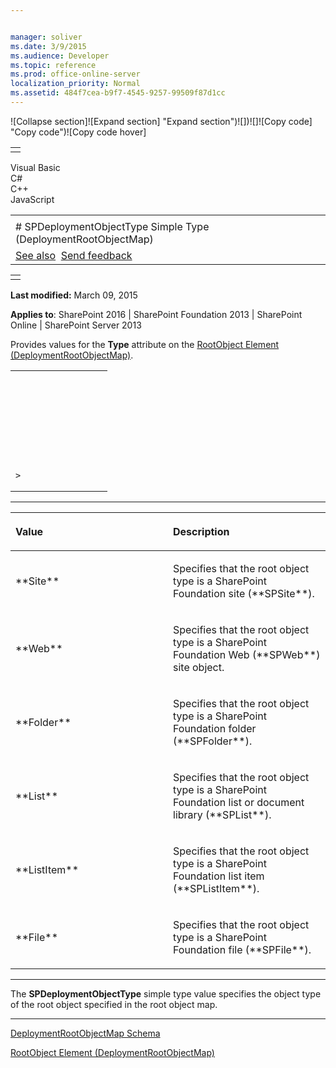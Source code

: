 ```yaml
---


manager: soliver
ms.date: 3/9/2015
ms.audience: Developer
ms.topic: reference
ms.prod: office-online-server
localization_priority: Normal
ms.assetid: 484f7cea-b9f7-4545-9257-99509f87d1cc
---
```


![Collapse
section]![Expand
section] "Expand section")![]()![])![]![]()![Copy
code] "Copy code")![Copy code
hover]
<table>
<tbody>
<tr class="odd">
<td align="left"></td>
</tr>
</tbody>
</table>

Visual Basic  
C\#  
C++  
JavaScript  

<table>
<tbody>
<tr class="odd">
<td align="left"><span id="runningHeaderText"></span></td>
</tr>
<tr class="even">
<td align="left"># SPDeploymentObjectType Simple Type (DeploymentRootObjectMap)</td>
</tr>
<tr class="odd">
<td align="left"><a href="#seeAlsoToggle">See also</a>  <span id="headfeedbackarea" class="feedbackhead"><a href="javascript:SubmitFeedback(&#39;docthis@Microsoft.com&#39;,&#39;&#39;,&#39;&#39;,&#39;&#39;,&#39;1.0.18082.1225&#39;,&#39;%0\dThank%20you%20for%20your%20feedback.%20The%20developer%20writing%20teams%20use%20your%20feedback%20to%20improve%20documentation.%20While%20we%20are%20reviewing%20your%20feedback,%20we%20may%20send%20you%20e-mail%20to%20ask%20for%20clarification%20or%20feedback%20on%20a%20solution.%20We%20do%20not%20use%20your%20e-mail%20address%20for%20any%20other%20purpose%20and%20we%20delete%20it%20after%20we%20finish%20our%20review.%0\AFor%20further%20information%20about%20the%20privacy%20policies%20of%20Microsoft,%20please%20see%20http://privacy.microsoft.com/en-us/default.aspx.%0\A%0\d&#39;,&#39;Customer%20feedback&#39;);">Send feedback</a></span></td>
</tr>
</tbody>
</table>

<table>
<colgroup>
<col width="100%" />
</colgroup>
<tbody>
<tr class="odd">
<td align="left"></td>
</tr>
</tbody>
</table>

**Last modified:** March 09, 2015

**Applies to**: SharePoint 2016 | SharePoint Foundation 2013 |
SharePoint Online | SharePoint Server 2013

Provides values for the **Type** attribute on
the [RootObject Element
(DeploymentRootObjectMap)](rootobject-element-deploymentrootobjectmap.md)</span>.

<span codelanguage="other"></span>
<table>
<colgroup>
<col width="100%" />
</colgroup>
<tbody>
<tr class="odd">
<td align="left"><pre><code><xs:simpleType name="SPDeploymentObjectType">
        <xs:restriction base="xs:string">
                <xs:enumeration value="Site" />
                <xs:enumeration value="Web" />
                <xs:enumeration value="Folder" />
                <xs:enumeration value="List" /> 
                <xs:enumeration value="ListItem" />
                <xs:enumeration value="File" />
        </xs:restriction>
</xs:simpleType>></code></pre></td>
</tr>
</tbody>
</table>


-------------------------------------------------------------------------------------------------------------------------------------------------------------------------------------------------------

<table>
<colgroup>
<col width="50%" />
<col width="50%" />
</colgroup>
<thead>
<tr class="header">
<th align="left"><p>Value</p></th>
<th align="left"><p>Description</p></th>
</tr>
</thead>
<tbody>
<tr class="odd">
<td align="left"><p>**Site**</p></td>
<td align="left"><p>Specifies that the root object type is a SharePoint Foundation site (**SPSite**).</p></td>
</tr>
<tr class="even">
<td align="left"><p>**Web**</p></td>
<td align="left"><p>Specifies that the root object type is a SharePoint Foundation Web (**SPWeb**) site object.</p></td>
</tr>
<tr class="odd">
<td align="left"><p>**Folder**</p></td>
<td align="left"><p>Specifies that the root object type is a SharePoint Foundation folder (**SPFolder**).</p></td>
</tr>
<tr class="even">
<td align="left"><p>**List**</p></td>
<td align="left"><p>Specifies that the root object type is a SharePoint Foundation list or document library (**SPList**).</p></td>
</tr>
<tr class="odd">
<td align="left"><p>**ListItem**</p></td>
<td align="left"><p>Specifies that the root object type is a SharePoint Foundation list item (**SPListItem**).</p></td>
</tr>
<tr class="even">
<td align="left"><p>**File**</p></td>
<td align="left"><p>Specifies that the root object type is a SharePoint Foundation file (**SPFile**).</p></td>
</tr>
</tbody>
</table>


----------------------------------------------------------------------------------------------------------------------------------------------------------------------------------------------------------------------------

The **SPDeploymentObjectType** simple type
value specifies the object type of the root object specified in the root
object map.


-------------------------------------------------------------------------------------------------------------------------------------------------------------------------------------------



[DeploymentRootObjectMap
Schema](deploymentrootobjectmap-schema.md)</span>



[RootObject Element
(DeploymentRootObjectMap)](rootobject-element-deploymentrootobjectmap.md)</span>








